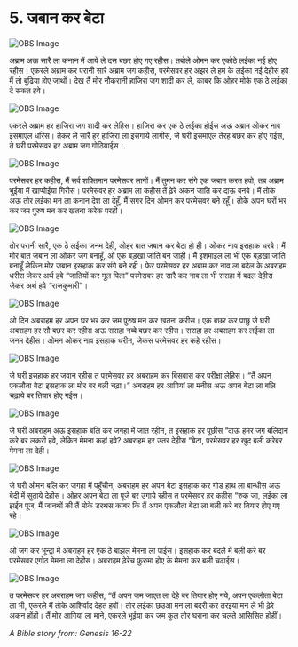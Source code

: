 # 5. जबान कर बेटा

![OBS Image](https://cdn.door43.org/obs/jpg/360px/obs-en-05-01.jpg)

अब्राम अऊ सारै ला कनान में आये ले दस बछर होए गए रहीस। तबोले ओमन कर एकोठे लईका नई होए रहीस। एकरले अब्राम कर परानी सारै अब्राम जग कहीस, परमेसवर हर अझर ले हम के लईका नई देहीस हवे मैं तो बुढिया होए जाथों। देख तैं मोर नौकरानी हाजिरा जग शादी कर ले, काबर कि ओहर मोके एक ठे लईका दे सकत हवे।

![OBS Image](https://cdn.door43.org/obs/jpg/360px/obs-en-05-02.jpg)

एकरले अब्राम हर हाजिरा जग शादी कर लेहिस। हाजिरा कर एक ठे लईका होईस अऊ अब्राम ओकर नाव इसमाएल धरिस। तेकर ले सारै हर हाजिरा ला इसगाये लागीस, जे घरी इसमाएल तेरह बछर कर होए गईस, ते घरी परमेसवर हर अब्राम जग गोठियाईस।.

![OBS Image](https://cdn.door43.org/obs/jpg/360px/obs-en-05-03.jpg)

परमेसवर हर कहीस, मैं सर्व शक्तिमान परमेसवर लागों। मैं तुमन कर संगे एक जबान करत हवो, तब अब्राम भुईया में खाप्पोईया गिरीस। परमेसवर हर अब्राम ला कहीस तैं ढ़ेरे अकन जाति कर दाऊ बनबे। मैं तोके अऊ तोर लईका मन ला कनान देश ला देहूँ, मैं सगर दिन ओमन कर परमेसवर बने रहूँ। तोके अपन घरों भर कर जम पुरुष मन कर खतना करेक परही।

![OBS Image](https://cdn.door43.org/obs/jpg/360px/obs-en-05-04.jpg)

तोर परानी सारै, एक ठे लईका जनम देही, ओहर बात जबान कर बेटा हो ही। ओकर नाव इसहाक धरबे। मैं मोर बात जबान ला ओकर जग बनाहूँ, ओ एक बड़खा जाति बन जाही। मैं इशमाइल ला भी एक बड़खा जाति बनाहूँ लेकिन मोर जबान इसहाक कर संगे बने रही। फेर परमेसवर हर अब्राम कर नाव ला बदेल के अबराहम धरीस जेकर अर्थ हवे “जातियों कर मूल पिता” परमेसवर हर सारै कर नाव ला भी सराहा में बदल देहीस जेकर अर्थ हवे “राजकुमारी”।

![OBS Image](https://cdn.door43.org/obs/jpg/360px/obs-en-05-05.jpg)

ओ दिन अबराहम हर अपन घर भर कर जम पुरुष मन कर खतना करीस। एक बछर कर पाछु जे घरी अबराहम हर सौ बछर कर रहीस अऊ सराहा नब्बे बछर कर रहीस। सराहा हर अबराहम कर लईका ला जनम देहीस। ओमन ओकर नाव इसहाक धरीन, जेकस परमेसवर हर कहे रहीस।

![OBS Image](https://cdn.door43.org/obs/jpg/360px/obs-en-05-06.jpg)

जे घरी इसहाक हर जवान रहीस त परमेसवर हर अबराहम कर बिसवास कर परीक्षा लेहिस। “तैं अपन एकलौता बेटा इसहाक ला मोर बर बली चढ़ा।” अबराहम हर आगियां ला मनीस अऊ अपन बेटा ला बलि चढ़ाये बर तियार होए गईस।

![OBS Image](https://cdn.door43.org/obs/jpg/360px/obs-en-05-07.jpg)

जे घरी अबराहम अऊ इसहाक बलि कर जगहा में जात रहीन, त इसहाक हर पूछीस “दाऊ हमर जग बलिदान करे बर लकरी हवे, लेकिन मेमना कहां हवे? अबराहम हर उतर देहीस “बेटा, परमेसवर हर खुद बली करेबर मेमना ला देही।

![OBS Image](https://cdn.door43.org/obs/jpg/360px/obs-en-05-08.jpg)

जे घरी ओमन बलि कर जगहा में पहुँचीन, अबराहम हर अपन बेटा इसहाक कर गोड हाथ ला बान्धीस अऊ बेदी में सुताये देहीस। ओहर अपन बेटा ला पूजे बर उगाये रहीस त परमेसवर हर कहीस “रुक जा, लईका ला झईन पूज, मैं जानथों की तैं मोके डरथस काबर कि तैं अपन एकलौता बेटा ला बली करे बर तियार होए गए रहे।

![OBS Image](https://cdn.door43.org/obs/jpg/360px/obs-en-05-09.jpg)

ओ जग कर भून्द्रा में अबराहम हर एक ठे बाझल मेमना ला पाईस। इसहाक कर बदले में बली करे बर परमेसवर एगोठ मेमना ला देहीस। अबराहम ढ़ेरेच फुरुमा होए के मेमना कर बली चढाईस।

![OBS Image](https://cdn.door43.org/obs/jpg/360px/obs-en-05-10.jpg)

त परमेसवर हर अबराहम जग कहीस, “तैं अपन जम जाएत ला देहे बर तियार होए गये, अपन एकलौता बेटा ला भी, एकरले मैं तोके आशिर्वाद देहत हवों। तोर लईका छउआ मन ला बदरी कर तरइया मन ले भी ढ़ेरे अकन होंही। तैं मोर आगियां ला माने, एकरले भूईया कर जम कुल तोर घराना कर चलते आसिसित होहीं।

_A Bible story from: Genesis 16-22_